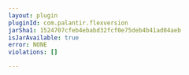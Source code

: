 ```yaml
---
layout: plugin
pluginId: com.palantir.flexversion
jarSha1: 1524707cfeb4ebabd32fcf0e75deb4b41ad04aeb
isJarAvailable: true
error: NONE
violations: []

---
```

